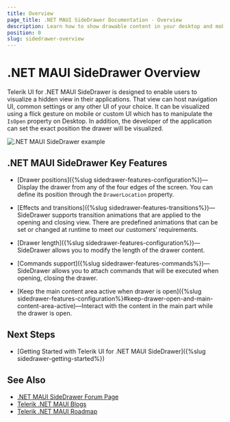 ```yaml
---
title: Overview
page_title: .NET MAUI SideDrawer Documentation - Overview
description: Learn how to show drawable content in your desktop and mobile applications by using the Telerik UI for .NET MAUI SideDrawer control.
position: 0
slug: sidedrawer-overview
---
```


# .NET MAUI SideDrawer Overview

Telerik UI for .NET MAUI SideDrawer is designed to enable users to visualize a hidden view in their applications. That view can host navigation UI, common settings or any other UI of your choice. It can be visualized using a flick gesture on mobile or custom UI which has to manipulate the `IsOpen` property on Desktop. In addition, the developer of the application can set the exact position the drawer will be visualized.

![.NET MAUI SideDrawer example](images/sidedrawer-overview.png) 

## .NET MAUI SideDrawer Key Features

* [Drawer positions]({%slug sidedrawer-features-configuration%})&mdash;Display the drawer from any of the four edges of the screen. You can define its position through the `DrawerLocation` property.

* [Effects and transitions]({%slug sidedrawer-features-transitions%})&mdash;SideDrawer supports transition animations that are applied to the opening and closing view. There are predefined animations that can be set or changed at runtime to meet our customers’ requirements.

* [Drawer length]({%slug sidedrawer-features-configuration%})&mdash;SideDrawer allows you to modify the length of the drawer content.

* [Commands support]({%slug sidedrawer-features-commands%})&mdash;SideDrawer allows you to attach commands that will be executed when opening, closing the drawer.

* [Keep the main content area active when drawer is open]({%slug sidedrawer-features-configuration%}#keep-drawer-open-and-main-content-area-active)&mdash;Interact with the content in the main part while the drawer is open.

## Next Steps

- [Getting Started with Telerik UI for .NET MAUI SideDrawer]({%slug sidedrawer-getting-started%})

## See Also

- [.NET MAUI SideDrawer Forum Page](https://www.telerik.com/forums/maui?tagId=1938)
- [Telerik .NET MAUI Blogs](https://www.telerik.com/blogs/mobile-net-maui)
- [Telerik .NET MAUI Roadmap](https://www.telerik.com/support/whats-new/maui-ui/roadmap)

